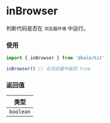 # inBrowser

判断代码是否在 `浏览器环境` 中运行。

### 使用

```ts
import { inBrowser } from '@kale/kit'

inBrowser() // 在浏览器中返回 true
```

### 返回值

|   类型    |
| :-------: |
| `boolean` |
